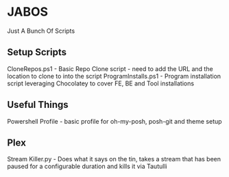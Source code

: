 # JABOS
Just A Bunch Of Scripts

## Setup Scripts
CloneRepos.ps1 - Basic Repo Clone script - need to add the URL and the location to clone to into the script
ProgramInstalls.ps1 - Program installation script leveraging Chocolatey to cover FE, BE and Tool installations

## Useful Things
Powershell Profile - basic profile for oh-my-posh, posh-git and theme setup

## Plex
Stream Killer.py - Does what it says on the tin, takes a stream that has been paused for a configurable duration and kills it via Tautulli
